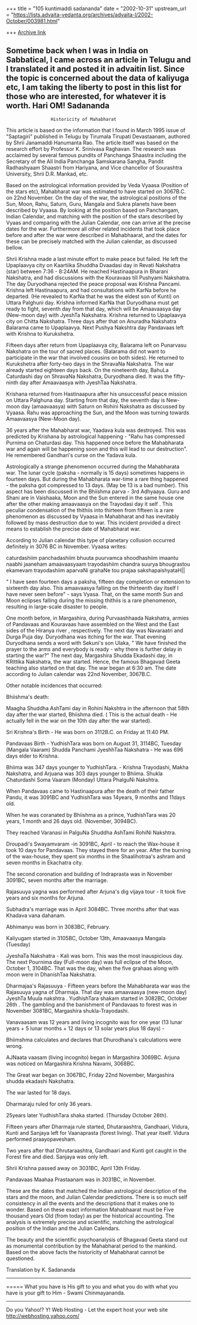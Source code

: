 +++
title = "105 kuntimaddi sadananda"
date = "2002-10-31"
upstream_url = "https://lists.advaita-vedanta.org/archives/advaita-l/2002-October/003981.html"

+++
[Archive link](https://lists.advaita-vedanta.org/archives/advaita-l/2002-October/003981.html)

Sometime back when I was in India on Sabbatical, I came across an
article in Telugu and I translated it and posted it in advaitin list.
 Since the topic is concerned about the data of kaliyuga etc, I am
taking the liberty to post in this list for those who are interested,
for whatever it is worth.
Hari OM!
Sadananda
---------------------------------------------------------


                     Historicity of Mahabharat

This article is based on the information that I found in March 1995
issue of "Saptagiri" published in Telugu by Tirumala Tirupati
Devastaanam, authored by Shrii Janamaddi Hanumanta Rao. The article
itself was based on the research effort by Professor K. Srinivasa
Raghavan. The research was acclaimed by several famous pundits of
Panchanga Shaastra including the Secretary of the All India Panchanga
Samskarana Sangha, Pandit Radhashyaam Shaastri from Hariyana, and
Vice chancellor of Sourashtra University, Shrii D.R. Mankad, etc.

Based on the astrological information provided by Veda Vyaasa
(Position of the stars etc), Mahabharat war was estimated to have
started on 3067B.C. on 22nd November. On the day of the war, the
astrological positions of the Sun, Moon, Rahu, Saturn, Guru, Mangala
and Sukra planets have been described by Vyaasa. By looking at the
position based on Panchangam, Indian Calendar, and matching with the
position of the stars described by Vyaas and comparing with the
Julian Calendar, one can arrive at the precise dates for the war.
Furthermore all other related incidents that took place before and
after the war were described in Mahabhaarat, and the dates for these
can be precisely matched with the Julian calendar, as discussed
bellow.

Shrii Krishna made a last minute effort to make peace but failed. He
left the Upaplaavya city on Kaartiika Shuddha Dvaadasi day in Revati
Nakshatra (star) between 7:36 - 8:24AM. He reached Hastinaapura in
Bharani Nakshatra, and had discussions with the Kouravaas till
Pushyami Nakshatra. The day Duryodhana rejected the peace proposal
was Krishna Pancami. Krishna left Hastinaapura, and had consultations
with KarNa before he departed. (He revealed to KarNa that he was the
eldest son of Kunti) on Uttara Palghuni day. Krishna informed KarNa
that Duryodhana must get ready to fight, seventh day from that day,
which will be Amaavaasya day (New-moon day) with JyeshTa Nakshatra.
Krishna returned to Upaplaavya city on Chitta Nakshatra. Three days
after that on Anuradha Nakshatra Balarama came to Upaplaavya. Next
Pushya Nakshtra day Pandavaas left with Krishna to Kurukshetra.

Fifteen days after return from Upaplaavya city, Balarama left on
Punarvasu Nakshatra on the tour of sacred places. (Balarama did not
want to participate in the war that involved cousins on both sides).
He returned to Kurukshetra after forty-two days in the ShravaNa
Nakshatra. The war already started eighteen days back. On the
nineteenth day, BahuLa Caturdashi day on ShravaNa Nakshatra,
Duryodhana died. It was the fifty-ninth day after Amaavaasya with
JyeshTaa Nakshatra.

Krishana returned from Hastinaapura after his unsuccessful peace
mission on Uttara Palghuna day. Starting from that day, the seventh
day is New-moon day (amaavaasya) with Saturn on Rohini Nakshatra as
discussed by Vyaasa. Rahu was approaching the Sun, and the Moon was
turning towards Amaavaasya (New-Moon day).

36 years after the Mahabharat war, Yaadava kula was destroyed. This
was predicted by Krishana by astrological happening - "Rahu has
compressed
Purnima on Chaturdasi day. This happened once before the Mahabharata
war and again will be happening soon and this will lead to our
destruction".
He remembered Gandhari's curse on the Yadava kula.

Astrologically a strange phenomenon occurred during the Mahabharata
war. The lunar cycle (paksha - normally is 15 days) sometimes happens
in fourteen days. But during the Mahabharata war-time a rare thing
happened - the paksha got compressed to 13 days. (May be 13 is a bad
number). This aspect has been discussed in the Bhiishma parva - 3rd
Adhyaaya. Guru and Shani are in Vaishaaka, Moon and the Sun entered
in the same house one after the other making amaavaasya on the
Trayodasi day it self . This peculiar condensation of the thithiis
into thirteen from fifteen is a rare phenomenon as discussed by
Vyaasa in Mahabharat and has inevitably followed by mass destruction
due to war. This incident provided a direct means to establish the
precise date of Mahabharat war.

According to Julian calendar this type of planetary collusion
occurred definitely in 3076 BC in November. Vyaasa writes:

 caturdashiim panchadashiim
  bhuuta puurvamca shoodhashiim
  imaantu naabhi jaaneham
  amaavaasyaam trayodashiim
 chandra suurya bhougrastou
 ekamevam trayodashiim
 aparvaNi grahaNe tou
 prajaa sakshapaishyataH||

 " I have seen fourteen days a paksha, fifteen day completion or
extension to sixteenth day also. This amaavaasya falling on the
thirteenth day itself I have never seen before" - says Vyasa. That,
on the same month Sun and Moon eclipses falling during the missing
thithiis is a rare phenomenon, resulting in large-scale disaster to
people.

One month before, in Margashira, during Purvaashhaada Nakshatra,
armies of Pandavaas and Kouravaas have assembled on the West and the
East sides of the Hiranya river , respectively. The next day was
Navaraatri and Durga Puja day. Duryodhana was itching for the war.
That evening Duryodhana sends a word with Sekuni's son Ulaka, " We
have finished the prayer to the arms and everybody is ready - why
there is further delay in starting the war?" The next day, Margashira
Shudda Ekadashi day, in KRittika Nakshatra, the war started. Hence,
the famous Bhagavad Geeta teaching also started on that day. The war
began at 6:30 am. The date according to Julian calendar was 22nd
November, 3067B.C.

  Other notable incidences that occurred:

  Bhiishma's death:

  Maagha Shuddha AshTami day in Rohini Nakshtra in the afternoon that
58th day after the war started, Bhiishma died. ( This is the actual
death -
He actually fell in the war on the 10th day after the war started).

Sri Krishna's Birth - He was born on 3112B.C. on Friday at 11:40 PM.

 Pandavaas Birth - YudhishTara was born on August 31, 3114BC, Tuesday
(Mangala Vaaram) Shudda Panchami JyeshhTaa Nakshatra - He was 696
days elder to Krishna.

Bhiima was 347 days younger to YudhishTara. - Krishna Trayodashi,
Makha Nakshatra, and Arjuana was 303 days younger to Bhiima. Shukla
Chaturdashi Soma Vaaram (Monday) Uttara PhalguNi Nakshtra.

When Pandavaas came to Hastinaapura after the death of their father
Pandu, it was 3091BC and YudhishTara was 14years, 9 months and 11days
old.

When he was coranated by Bhiishma as a prince, YudhishTara was 20
years, 1 month and 26 days old. (November, 3094BC).

They reached Varanasi in PalguNa Shuddha AshTami RohiNi Nakshtra.

Droupadi's Swayamvaram -in 3091BC, April - to reach the Wax-house it
took 10 days for Pandavaas. They stayed there for an year. After the
burning
of the wax-house, they spent six months in the Shaalihotraa's ashram
and seven months in Ekachatra city.

The second coronation and building of Indraprasta was in November
3091BC, seven months after the marriage.

Rajasuuya yagna was performed after Arjuna's dig vijaya tour - It
took five years and six months for Arjuna.

Subhadra's marriage was in April 3084BC. Three months after that was
Khadava vana dahanam.

Abhimanyu was born in 3083BC, February.

Kaliyugam started in 3105BC, October 13th, Amaavaasya Mangala
(Tuesday)

  JyeshaTa Nakshatra - Kali was born. This was the most inauspicious
day. The next Pournima day (Full-moon day) was full eclipse of the
Moon,
October 1, 3104BC. That was the day, when the five grahaas along with
moon were in DhanishTaa Nakshatra.

 Dharmajaa's Rajasuuya - Fifteen years before the Mahabharata war was
the Rajasuuya yagna of Dharmaja. That day was amaavaasya (new-moon
day)
  JyeshTa Muula nakshtra . YudhishTara shakam started in 3082BC,
October 26th . The gambling and the banishment of Pandavaas to forest
was in
November 3081BC, Margashira shukla-Trayodashi.

Vanavaasam was 12 years and living incognito was for one year (13
lunar years + 5 lunar months + 12 days or 13 solar years plus 18
days) -

Bhiimshma calculates and declares that Dhurodhana's calculations were
wrong.

AJNaata vaasam (living incognito) began in Margashira 3069BC. Arjuna
was noticed on Margashira Krishna Navami, 3068BC.

The Great war began on 3067BC, Friday 22nd November, Margashira
shudda ekadashi Nakshatra.

The war lasted for 18 days.

Dharmaraju ruled for only 36 years.

25years later YudhishTara shaka started. (Thursday October 26th).

  Fifteen years after Dharmaja rule started, Dhutaraashtra,
Gandhaari, Vidura, Kunti and Sanjaya left for Vaanaprasta (forest
living). That year itself. Vidura performed praayopavesham.

Two years after that Dhrutaraashtra, Gandhaari and Kunti got caught
in the Forest fire and died. Sanjaya was only left.

Shrii Krishna passed away on 3031BC, April 13th Friday.

Pandavaas Maahaa Prastaanam was in 3031BC, in November.

These are the dates that matched the Indian astrological description
of the stars and the moon, and Julian Calendar predictions. There is
so much self
consistency in all the events and the descriptions that it makes one
to wonder. Based on these exact information Mahabhaarat must be Five
thousand years Old (from today) as per the historical accounting. The
analysis is extremely precise and scientific, matching the
astrological position of the Indian and the Julian Calendars.

The beauty and the scientific psychoanalysis of Bhagavad Geeta stand
out as monumental contribution by the Mahabharat period to the
mankind. Based
on the above facts the historicity of Mahabharat cannot be
questioned.

Translation by K. Sadananda

-------------------


=====
What you have is His gift to you and what you do with what you have is your gift to Him - Swami Chinmayananda.

__________________________________________________
Do you Yahoo!?
Y! Web Hosting - Let the expert host your web site
http://webhosting.yahoo.com/

